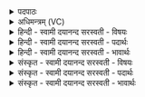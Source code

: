 <details><summary>पदपाठः</summary>

यु॒वम्। तम्। इ॒न्द्रा॒पर्व॒ता॒। पु॒रो॒युधेति॑ पुरः॒युधा॑। यः। नः॒। पृ॒त॒न्यात् अप॑। तन्त॒मिति॒ तम्ऽत॑म्। इत्। ह॒त॒म्। वज्रे॑ण। तन्त॒मिति॒ तम्ऽत॑म्। इत्। ह॒त॒म्। दू॒रे। च॒त्ताय॑। छ॒न्त्स॒त्। गह॑नम्। यत्। इन॑क्षत्। अ॒स्माक॑म्। शत्रू॑न्। परि॒। शू॒र॒। वि॒श्वतः॑। द॒र्म्मा। द॒र्षी॒ष्ट॒। वि॒श्वतः॑। भुरिति॒ भूः। भुव॒रि॒ति॒ भु॑वः। स्व᳖रिति॒ स्वः॑। सु॒प्र॒जा इति॑ सुऽप्र॒जाः। प्र॒जाभिः॑। स्या॒म॒। सु॒वीरा॒ इति॑ सु॒ऽवीराः॑। वी॒रैः। सु॒पोषा॒ इति॑ सु॒ऽपोषाः॑। पोषैः॑। ५३।
</details>

<details><summary>अधिमन्त्रम् (VC)</summary>

- गृहपतयो देवताः
- देवा ऋषयः
- आर्षी अनुष्टुप्, आसुरी उष्णिक्, प्राजापत्या बृहती, विराट् प्राजापत्या पङ्क्तिः
- गान्धारः, ऋषणः, मध्यमः, पञ्चमः
</details>

<details><summary>हिन्दी - स्वामी दयानन्द सरस्वती  - विषयः</summary>

फिर उसी विषय को अगले मन्त्र में कहा है ॥
</details>

<details><summary>हिन्दी - स्वामी दयानन्द सरस्वती  - पदार्थः</summary>

पदार्थान्वयभाषाः -  हे (पुरोयुधा) युद्धसमय में आगे लड़नेवाले (इन्द्रापर्वता) सूर्य्य और मेघ के समान सेनापति और सेनाजन ! (युवम्) तुम दोनों (यः) जो (नः) हमारी (पृतन्यात्) सेना से लड़ना चाहे (तन्तम्) (इत्) उसी-उसी को (वज्रेण) शस्त्र और अस्त्रविद्या के बल से (हतम्) मारो और (यत्) जो (अस्माकम्) हमारे शत्रुओं की (गहनम्) दुर्ज्जय सेना हमारी सेना को (इनक्षत्) व्याप्त हो और (यत्) जो-जो (छन्त्सत्) बल को बढ़ावे, (तन्तम्) उस-उस को (चत्ताय) आनन्द बढ़ाने के लिये (इद्धतम्) अवश्य मारो और (दूरे) दूर पहुँचा दो। हे (शूर) शत्रुओं को सुख से बचानेवाले सभापते ! आप हमारे (शत्रून्) शत्रुओं को (विश्वतः) सब प्रकार से (परिदर्षीष्ट) विदीर्ण कर दीजिये जिससे हम लोग (भूः) इस भूलोक (भुवः) अन्तरिक्ष और (स्वः) सुखकारक अर्थात् दर्शनीय अत्यन्त सुखरूप लोक में (प्रजाभिः) अपने सन्तानों से (सुप्रजाः) प्रशंसित सन्तानोंवाले (वीरैः) वीरों से (सुवीराः) बहुत अच्छे-अच्छे वीरोंवाले और (पोषैः) पुष्टियों से (सुपोषाः) अच्छी-अच्छी पुष्टिवाले (विश्वतः) सब ओर से (स्याम) होवे ॥५३॥
</details>

<details><summary>हिन्दी - स्वामी दयानन्द सरस्वती  - भावार्थः</summary>

भावार्थभाषाः -  जब तक सभापति और सेनापति प्रगल्भ हुए सब कामों में अग्रगामी न हों, तब तक सेनावीर आनन्द से युद्ध में प्रवृत्त नहीं हो सकते और इस काम के विना कभी विजय नहीं होता तथा जब तक शत्रुओं को निर्म्मूल करनेहारे सभापति आदि नहीं होते, तब तक प्रजा का पालन नहीं कर सकते और न प्रजाजन सुखी हो सकते हैं ॥५३॥
</details>

<details><summary>संस्कृत - स्वामी दयानन्द सरस्वती  - विषयः</summary>

पुनस्तमेव विषयमाह ॥
</details>

<details><summary>संस्कृत - स्वामी दयानन्द सरस्वती  - पदार्थः</summary>

पदार्थान्वयभाषाः -  हे पुरोयुधेन्द्रापर्वता युवं यो यो नः पृतन्यात् तन्तं वज्रेणेदपहतम्। तद्गहनं शत्रुदलमस्माकं सैन्यमिनक्षत्। यच्च छन्त्सत् तन्तं चत्तायानन्दायेद्धतं दूरे प्रापयतम्। हे शूर सभापते दर्म्मा ! त्वमस्माकं शत्रून् विश्वतः परि दर्षीष्ट, यतो वयं प्रजाभिः सुप्रजा वीरैः सुवीराः पोषैस्सुपोषा विश्वतः स्याम ॥५३॥
</details>

<details><summary>संस्कृत - स्वामी दयानन्द सरस्वती  - भावार्थः</summary>

भावार्थभाषाः -  यावत् सभापतिसेनापती प्रगल्भौ सन्तौ सर्वकार्येषु पुरस्सरौ न स्याताम्, तावत् सेनावीरा हर्षतो युद्धे न प्रवर्तन्ते, नह्येतेन कर्मणा विना कदाचिद् विजयो जायते, यावदजातशत्रवः सभापत्यादयो न जायेरन्न तावत् प्रजाः पालयितुं शक्नुवन्ति, न च सुप्रजाः सन्तः सुखिनः स्युः ॥५३॥
</details>
